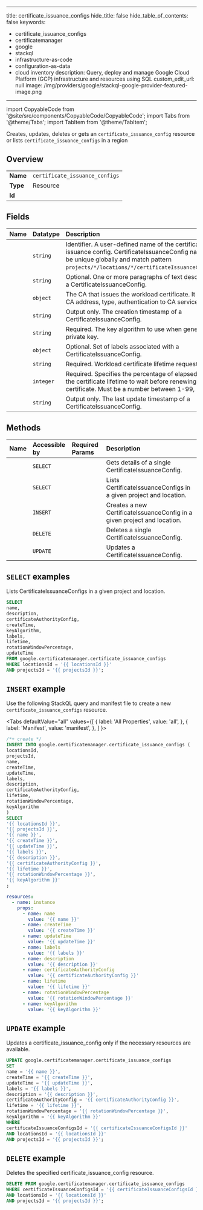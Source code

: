 
---
title: certificate_issuance_configs
hide_title: false
hide_table_of_contents: false
keywords:
  - certificate_issuance_configs
  - certificatemanager
  - google
  - stackql
  - infrastructure-as-code
  - configuration-as-data
  - cloud inventory
description: Query, deploy and manage Google Cloud Platform (GCP) infrastructure and resources using SQL
custom_edit_url: null
image: /img/providers/google/stackql-google-provider-featured-image.png
---

import CopyableCode from '@site/src/components/CopyableCode/CopyableCode';
import Tabs from '@theme/Tabs';
import TabItem from '@theme/TabItem';

Creates, updates, deletes or gets an <code>certificate_issuance_config</code> resource or lists <code>certificate_issuance_configs</code> in a region

## Overview
<table><tbody>
<tr><td><b>Name</b></td><td><code>certificate_issuance_configs</code></td></tr>
<tr><td><b>Type</b></td><td>Resource</td></tr>
<tr><td><b>Id</b></td><td><CopyableCode code="google.certificatemanager.certificate_issuance_configs" /></td></tr>
</tbody></table>

## Fields
| Name | Datatype | Description |
|:-----|:---------|:------------|
| <CopyableCode code="name" /> | `string` | Identifier. A user-defined name of the certificate issuance config. CertificateIssuanceConfig names must be unique globally and match pattern `projects/*/locations/*/certificateIssuanceConfigs/*`. |
| <CopyableCode code="description" /> | `string` | Optional. One or more paragraphs of text description of a CertificateIssuanceConfig. |
| <CopyableCode code="certificateAuthorityConfig" /> | `object` | The CA that issues the workload certificate. It includes CA address, type, authentication to CA service, etc. |
| <CopyableCode code="createTime" /> | `string` | Output only. The creation timestamp of a CertificateIssuanceConfig. |
| <CopyableCode code="keyAlgorithm" /> | `string` | Required. The key algorithm to use when generating the private key. |
| <CopyableCode code="labels" /> | `object` | Optional. Set of labels associated with a CertificateIssuanceConfig. |
| <CopyableCode code="lifetime" /> | `string` | Required. Workload certificate lifetime requested. |
| <CopyableCode code="rotationWindowPercentage" /> | `integer` | Required. Specifies the percentage of elapsed time of the certificate lifetime to wait before renewing the certificate. Must be a number between 1-99, inclusive. |
| <CopyableCode code="updateTime" /> | `string` | Output only. The last update timestamp of a CertificateIssuanceConfig. |

## Methods
| Name | Accessible by | Required Params | Description |
|:-----|:--------------|:----------------|:------------|
| <CopyableCode code="get" /> | `SELECT` | <CopyableCode code="certificateIssuanceConfigsId, locationsId, projectsId" /> | Gets details of a single CertificateIssuanceConfig. |
| <CopyableCode code="list" /> | `SELECT` | <CopyableCode code="locationsId, projectsId" /> | Lists CertificateIssuanceConfigs in a given project and location. |
| <CopyableCode code="create" /> | `INSERT` | <CopyableCode code="locationsId, projectsId" /> | Creates a new CertificateIssuanceConfig in a given project and location. |
| <CopyableCode code="delete" /> | `DELETE` | <CopyableCode code="certificateIssuanceConfigsId, locationsId, projectsId" /> | Deletes a single CertificateIssuanceConfig. |
| <CopyableCode code="patch" /> | `UPDATE` | <CopyableCode code="certificateIssuanceConfigsId, locationsId, projectsId" /> | Updates a CertificateIssuanceConfig. |

## `SELECT` examples

Lists CertificateIssuanceConfigs in a given project and location.

```sql
SELECT
name,
description,
certificateAuthorityConfig,
createTime,
keyAlgorithm,
labels,
lifetime,
rotationWindowPercentage,
updateTime
FROM google.certificatemanager.certificate_issuance_configs
WHERE locationsId = '{{ locationsId }}'
AND projectsId = '{{ projectsId }}'; 
```

## `INSERT` example

Use the following StackQL query and manifest file to create a new <code>certificate_issuance_configs</code> resource.

<Tabs
    defaultValue="all"
    values={[
        { label: 'All Properties', value: 'all', },
        { label: 'Manifest', value: 'manifest', },
    ]
}>
<TabItem value="all">

```sql
/*+ create */
INSERT INTO google.certificatemanager.certificate_issuance_configs (
locationsId,
projectsId,
name,
createTime,
updateTime,
labels,
description,
certificateAuthorityConfig,
lifetime,
rotationWindowPercentage,
keyAlgorithm
)
SELECT 
'{{ locationsId }}',
'{{ projectsId }}',
'{{ name }}',
'{{ createTime }}',
'{{ updateTime }}',
'{{ labels }}',
'{{ description }}',
'{{ certificateAuthorityConfig }}',
'{{ lifetime }}',
'{{ rotationWindowPercentage }}',
'{{ keyAlgorithm }}'
;
```
</TabItem>
<TabItem value="manifest">

```yaml
resources:
  - name: instance
    props:
      - name: name
        value: '{{ name }}'
      - name: createTime
        value: '{{ createTime }}'
      - name: updateTime
        value: '{{ updateTime }}'
      - name: labels
        value: '{{ labels }}'
      - name: description
        value: '{{ description }}'
      - name: certificateAuthorityConfig
        value: '{{ certificateAuthorityConfig }}'
      - name: lifetime
        value: '{{ lifetime }}'
      - name: rotationWindowPercentage
        value: '{{ rotationWindowPercentage }}'
      - name: keyAlgorithm
        value: '{{ keyAlgorithm }}'

```
</TabItem>
</Tabs>

## `UPDATE` example

Updates a certificate_issuance_config only if the necessary resources are available.

```sql
UPDATE google.certificatemanager.certificate_issuance_configs
SET 
name = '{{ name }}',
createTime = '{{ createTime }}',
updateTime = '{{ updateTime }}',
labels = '{{ labels }}',
description = '{{ description }}',
certificateAuthorityConfig = '{{ certificateAuthorityConfig }}',
lifetime = '{{ lifetime }}',
rotationWindowPercentage = '{{ rotationWindowPercentage }}',
keyAlgorithm = '{{ keyAlgorithm }}'
WHERE 
certificateIssuanceConfigsId = '{{ certificateIssuanceConfigsId }}'
AND locationsId = '{{ locationsId }}'
AND projectsId = '{{ projectsId }}';
```

## `DELETE` example

Deletes the specified certificate_issuance_config resource.

```sql
DELETE FROM google.certificatemanager.certificate_issuance_configs
WHERE certificateIssuanceConfigsId = '{{ certificateIssuanceConfigsId }}'
AND locationsId = '{{ locationsId }}'
AND projectsId = '{{ projectsId }}';
```
